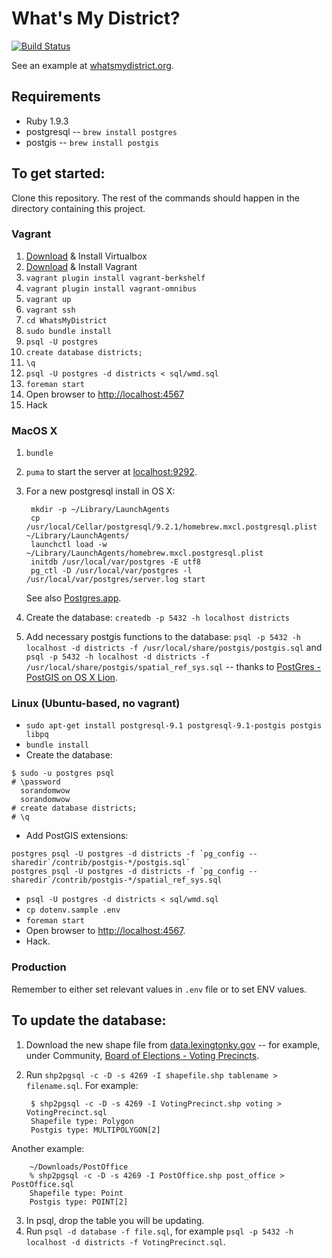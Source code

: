 # What's My District?

[![Build Status](https://travis-ci.org/openlexington/WhatsMyDistrict.svg?branch=master)](https://travis-ci.org/openlexington/WhatsMyDistrict)

See an example at [whatsmydistrict.org](http://whatsmydistrict.org/).

## Requirements

- Ruby 1.9.3
- postgresql -- `brew install postgres`
- postgis -- `brew install postgis`

## To get started:

Clone this repository. The rest of the commands should happen in the directory
containing this project.

### Vagrant

1. [Download](https://www.virtualbox.org/wiki/Downloads) & Install Virtualbox
2. [Download](http://www.vagrantup.com/) & Install Vagrant
3. `vagrant plugin install vagrant-berkshelf`
4. `vagrant plugin install vagrant-omnibus`
5. `vagrant up`
6. `vagrant ssh`
7. `cd WhatsMyDistrict`
8. `sudo bundle install`
9. `psql -U postgres`
10. `create database districts;`
11. `\q`
12. `psql -U postgres -d districts < sql/wmd.sql`
13. `foreman start`
14. Open browser to [http://localhost:4567](http://localhost:4567)
15. Hack

### MacOS X

1. `bundle`
2. `puma` to start the server at [localhost:9292](http://localhost:9292/).
3. For a new postgresql install in OS X:

        mkdir -p ~/Library/LaunchAgents
        cp /usr/local/Cellar/postgresql/9.2.1/homebrew.mxcl.postgresql.plist ~/Library/LaunchAgents/
        launchctl load -w ~/Library/LaunchAgents/homebrew.mxcl.postgresql.plist
        initdb /usr/local/var/postgres -E utf8
        pg_ctl -D /usr/local/var/postgres -l /usr/local/var/postgres/server.log start

    See also [Postgres.app](http://postgresapp.com/).
4. Create the database: `createdb -p 5432 -h localhost districts`
5. Add necessary postgis functions to the database: `psql -p 5432 -h localhost -d districts -f /usr/local/share/postgis/postgis.sql` and `psql -p 5432 -h localhost -d districts -f /usr/local/share/postgis/spatial_ref_sys.sql` -- thanks to [PostGres - PostGIS on OS X Lion](http://lukeberndt.com/2011/postgres-postgis-on-osx-lion/).

### Linux (Ubuntu-based, no vagrant)

- `sudo apt-get install postgresql-9.1 postgresql-9.1-postgis postgis libpq`
- `bundle install`
- Create the database:
```
$ sudo -u postgres psql
# \password
  sorandomwow
  sorandomwow
# create database districts;
# \q
```
- Add PostGIS extensions:
```
postgres psql -U postgres -d districts -f `pg_config --sharedir`/contrib/postgis-*/postgis.sql`
postgres psql -U postgres -d districts -f `pg_config --sharedir`/contrib/postgis-*/spatial_ref_sys.sql
```
- `psql -U postgres -d districts < sql/wmd.sql`
- `cp dotenv.sample .env`
- `foreman start`
- Open browser to [http://localhost:4567](http://localhost:4567).
- Hack.

### Production

Remember to either set relevant values in `.env` file or to set ENV values.

## To update the database:

1. Download the new shape file from [data.lexingtonky.gov](http://data.lexingtonky.gov) -- for example, under Community, [Board of Elections - Voting Precincts](https://opendatalex.s3.amazonaws.com/2013-03-21T200744/VotingPrecinct.zip).
2. Run `shp2pgsql -c -D -s 4269 -I shapefile.shp tablename > filename.sql`. For example:

        $ shp2pgsql -c -D -s 4269 -I VotingPrecinct.shp voting > VotingPrecinct.sql
        Shapefile type: Polygon
        Postgis type: MULTIPOLYGON[2]

Another example:

        ~/Downloads/PostOffice
        % shp2pgsql -c -D -s 4269 -I PostOffice.shp post_office > PostOffice.sql
        Shapefile type: Point
        Postgis type: POINT[2]

3. In psql, drop the table you will be updating.
4. Run `psql -d database -f file.sql`, for example `psql -p 5432 -h localhost -d districts -f VotingPrecinct.sql`.
